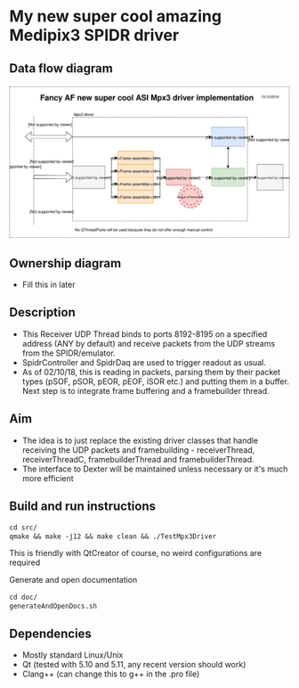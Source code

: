 # My new super cool amazing Medipix3 SPIDR driver

## Data flow diagram
![Last updated: 15/10/2018](./doc/20181015-mpx3-driver-diagram.svg)

## Ownership diagram
* Fill this in later

## Description
* This Receiver UDP Thread binds to ports 8192-8195 on a specified address (ANY by default) and receive packets from the UDP streams from the SPIDR/emulator.
* SpidrController and SpidrDaq are used to trigger readout as usual.
* As of 02/10/18, this is reading in packets, parsing them by their packet types (pSOF, pSOR, pEOR, pEOF, iSOR etc.) and putting them in a buffer. Next step is to integrate frame buffering and a framebuilder thread.

## Aim
* The idea is to just replace the existing driver classes that handle receiving the UDP packets and framebuilding - receiverThread, receiverThreadC, framebuilderThread and framebuilderThread.
* The interface to Dexter will be maintained unless necessary or it's much more efficient

## Build and run instructions
```
cd src/
qmake && make -j12 && make clean && ./TestMpx3Driver
```
This is friendly with QtCreator of course, no weird configurations are required

Generate and open documentation
```
cd doc/
generateAndOpenDocs.sh
```

## Dependencies
* Mostly standard Linux/Unix
* Qt (tested with 5.10 and 5.11, any recent version should work)
* Clang++ (can change this to g++ in the .pro file)
